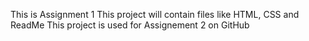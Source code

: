 This is Assignment 1
This project will contain files like HTML, CSS and ReadMe
This project is used for Assignement 2 on GitHub
